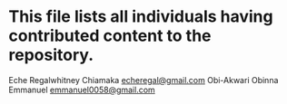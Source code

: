 # This file lists all individuals having contributed content to the repository.

Eche Regalwhitney Chiamaka <echeregal@gmail.com>
Obi-Akwari Obinna Emmanuel <emmanuel0058@gmail.com>
